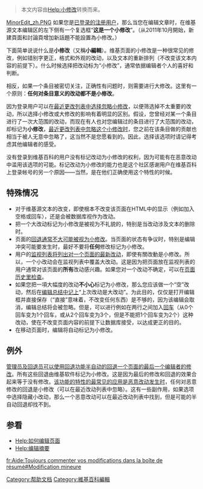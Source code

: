 > 本文内容由[Help:小修改](https://zh.wikipedia.org/wiki/Help:小修改)转换而来。


[MinorEdit_zh.PNG](https://zh.wikipedia.org/wiki/File:MinorEdit_zh.PNG "fig:MinorEdit_zh.PNG") 如果您是[已登录的注册用户](https://zh.wikipedia.org/wiki/Help:登录 "wikilink")，那么当您在编辑文章时，在维基源文本编辑区的左下侧有一个复选框“**这是一个小修改**”。（从2011年10月開始，新建頁面和討論頁增加新話題不能設置為小修改。）

下面简单说说什么是**小修改**（又稱**小編輯**）。维基页面的小修改是一种很常见的修改，例如错别字更正，格式和外观的改动，以及文本的重新排列（不改变该文本内容的前提下）。什么时候选择把改动标为“小修改”，通常依据编辑者个人的喜好和判断。

相反，如果一个条目被密切关注，正确性有问题时，则需要进行大修改。这里有一个原则：**任何对条目意义的改动都不是小修改**。

因为登录用户可以在[最近更改列表中选择忽略小修改](https://zh.wikipedia.org/wiki/Special:RecentChanges "wikilink")，以便筛选掉不太重要的改动，所以选择小修改或大修改的影响有着明显的区别。假设，您曾经对某一个条目进行了一次大范围的改动，而现在有人也对您编辑过的条目进行了大范围的改动，却标记为**小修改**，[最近更改列表中忽略这个小修改时](https://zh.wikipedia.org/wiki/Special:RecentChanges "wikilink")，您之前在该条目做的贡献也相当于被人无意中忽略了，这当然不是您愿看到的。因此，选择该选项时请记得考虑其他编辑者的感受。

没有登录到维基百科的用户没有标记改动为小修改的权利，因为可能有在恶意改动中滥用该选项的可能。标记改动为小修改的能力也是这个社区感谢用户在维基百科上登录帐号的另一个原因——当然，是在他们正确使用这个特性的时候。

## 特殊情况

  - 对于维基源文本的改变，即使根本不改变该页面在HTML中的显示（例如加入空格或回车），还是会被数据库视作为改动。
  - 把一个大改动标记为小修改是被视为不礼貌的，特别是当改动涉及文本的删除时。
  - 页面的[回退通常不大可能被视为小修改](https://zh.wikipedia.org/wiki/Wikipedia:回退 "wikilink")。当页面的状态有争议时，特别是编辑冲突可能要发生时，最好不要将**任何**修改标记为小修改。
  - 用户的[监视列表将列出对一个页面的最新改动](https://zh.wikipedia.org/wiki/Help:监视列表 "wikilink")，即使有關改動是小修改。所以，一个小改动会在监视列表中覆盖大改动。这是因为把页面放在监视列表的用户通常对该页面的**所有**改动感兴趣。如果您对一个改动不确定，可以在[页面历史里检查](https://zh.wikipedia.org/wiki/Help:页面历史 "wikilink")。
  - 如果您把一項大幅度的改动**不小心**标记为小修改，那么您应该做一个“空”改动，然后在[编辑总结中记上](https://zh.wikipedia.org/wiki/Help:编辑摘要 "wikilink")“上次改动是大改动”。为此目的，仅仅是打开编辑框并直接保存（“直接”意味着，不改变任何东西）是不够的，因为该编辑会取消，编辑总结将会被忽略。但是，可以进行例如在两行之间加入[回车](https://zh.wikipedia.org/wiki/回车键 "wikilink")（从0个回车变为1个回车，或从2个回车变为3个，但是不能把1个回车变为2个）这种改动，使在不改变页面内容的前提下让数据库接受，以达成更正的目的。
  - 在移动页面时，编辑将自动标记为小修改。

## 例外

[管理员及](https://zh.wikipedia.org/wiki/Wikipedia:管理员 "wikilink")[回退员可以使用](https://zh.wikipedia.org/wiki/WP:ROLLBACKER "wikilink")[回退功能半自动的回退一个页面的最后一个编辑者的修改](https://zh.wikipedia.org/wiki/WP:回退功能 "wikilink")。所有这些回退由维基软件标记为小修改。这是因为最后的修改和回退的效果合起来等于没有修改。[该功能的特性的最常见的应用是恶意改动发生时](https://zh.wikipedia.org/wiki/WP:回退功能 "wikilink")，任何对恶意修改的回退是小修改（可以在最近改动列表中忽略）。这有一些副作用，如果选项中选择隐藏小改动，那么一个恶意改动可以在最近改动列表中找到，但是可能的半自动回退却找不到。

## 参看

  - [Help:如何编辑页面](https://zh.wikipedia.org/wiki/Help:如何编辑页面 "wikilink")
  - [Help:编辑摘要](https://zh.wikipedia.org/wiki/Help:编辑摘要 "wikilink")

[fr:Aide:Toujours commenter vos modifications dans la boîte de résumé\#Modification mineure](https://zh.wikipedia.org/wiki/fr:Aide:Toujours_commenter_vos_modifications_dans_la_boîte_de_résumé#Modification_mineure "wikilink")

[Category:帮助文档](https://zh.wikipedia.org/wiki/Category:帮助文档 "wikilink") [Category:維基百科編輯](https://zh.wikipedia.org/wiki/Category:維基百科編輯 "wikilink")
